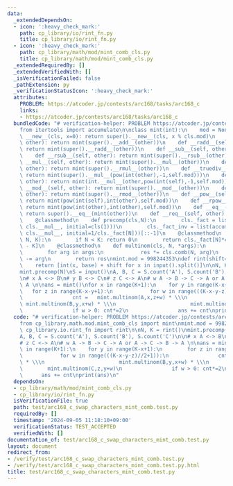 ```yaml
---
data:
  _extendedDependsOn:
  - icon: ':heavy_check_mark:'
    path: cp_library/io/rint_fn.py
    title: cp_library/io/rint_fn.py
  - icon: ':heavy_check_mark:'
    path: cp_library/math/mod/mint_comb_cls.py
    title: cp_library/math/mod/mint_comb_cls.py
  _extendedRequiredBy: []
  _extendedVerifiedWith: []
  _isVerificationFailed: false
  _pathExtension: py
  _verificationStatusIcon: ':heavy_check_mark:'
  attributes:
    PROBLEM: https://atcoder.jp/contests/arc168/tasks/arc168_c
    links:
    - https://atcoder.jp/contests/arc168/tasks/arc168_c
  bundledCode: "# verification-helper: PROBLEM https://atcoder.jp/contests/arc168/tasks/arc168_c\n\
    from itertools import accumulate\n\nclass mint(int):\n    mod = None\n    def\
    \ __new__(cls, x=0): return super().__new__(cls, x % cls.mod)\n    def __add__(self,\
    \ other): return mint(super().__add__(other))\n    def __radd__(self, other):\
    \ return mint(super().__radd__(other))\n    def __sub__(self, other): return mint(super().__sub__(other))\n\
    \    def __rsub__(self, other): return mint(super().__rsub__(other))\n    def\
    \ __mul__(self, other): return mint(super().__mul__(other))\n    def __rmul__(self,\
    \ other): return mint(super().__rmul__(other))\n    def __truediv__(self, other):\
    \ return mint(super().__mul__(pow(int(other),-1,self.mod)))\n    def __rtruediv__(self,\
    \ other): return mint(int.__mul__(other,pow(int(self),-1,self.mod)))\n    def\
    \ __mod__(self, other): return mint(super().__mod__(other))\n    def __rmod__(self,\
    \ other): return mint(super().__rmod__(other))\n    def __pow__(self, other):\
    \ return mint(pow(int(self),int(other),self.mod))\n    def __rpow__(self, other):\
    \ return mint(pow(int(other),int(other),self.mod))\n    def __eq__(self, other):\
    \ return super().__eq__(mint(other))\n    def __req__(self, other): return super().__eq__(mint(other))\n\
    \    @classmethod\n    def precomp(cls,N):\n        cls._fact = list(accumulate(range(1,N+1),\
    \ cls.__mul__, initial=cls(1)))\n        cls._fact_inv = list(accumulate(range(N,0,-1),\
    \ cls.__mul__, initial=1/cls._fact[N]))[::-1]\n    @classmethod\n    def comb(cls,\
    \ N, K):\n        if N < K: return 0\n        return cls._fact[N]*cls._fact_inv[K]*cls._fact_inv[N\
    \ - K]\n    @classmethod\n    def multinom(cls, N, *args):\n        res = cls(1)\n\
    \        for arg in args:\n            res *= cls.comb(N, arg)\n            N\
    \ -= arg\n        return res\nmint.mod = 998244353\ndef rint(shift=0, base=10):\n\
    \    return [int(x, base) + shift for x in input().split()]\n\nN, K = rint()\n\
    mint.precomp(N)\nS = input()\nA, B, C = S.count('A'), S.count('B'), S.count('C')\n\
    \n# x A <-> B\n# y B <-> C\n# z C <-> A\n# w A -> B -> C -> A or A -> C -> B ->\
    \ A \n\nans = mint()\nfor x in range(K+1):\n    for y in range(K-x+1):\n     \
    \   for z in range(K-x-y+1):\n            for w in range(((K-x-y-z)//2+1)):\n\
    \                cnt =   mint.multinom(A,x,z+w) * \\\n                       \
    \ mint.multinom(B,y,x+w) * \\\n                        mint.multinom(C,z,y+w)\n\
    \                if w > 0: cnt*=2\n                ans += cnt\nprint(ans)\n"
  code: "# verification-helper: PROBLEM https://atcoder.jp/contests/arc168/tasks/arc168_c\n\
    from cp_library.math.mod.mint_comb_cls import mint\nmint.mod = 998244353\nfrom\
    \ cp_library.io.rint_fn import rint\n\nN, K = rint()\nmint.precomp(N)\nS = input()\n\
    A, B, C = S.count('A'), S.count('B'), S.count('C')\n\n# x A <-> B\n# y B <-> C\n\
    # z C <-> A\n# w A -> B -> C -> A or A -> C -> B -> A \n\nans = mint()\nfor x\
    \ in range(K+1):\n    for y in range(K-x+1):\n        for z in range(K-x-y+1):\n\
    \            for w in range(((K-x-y-z)//2+1)):\n                cnt =   mint.multinom(A,x,z+w)\
    \ * \\\n                        mint.multinom(B,y,x+w) * \\\n                \
    \        mint.multinom(C,z,y+w)\n                if w > 0: cnt*=2\n          \
    \      ans += cnt\nprint(ans)\n"
  dependsOn:
  - cp_library/math/mod/mint_comb_cls.py
  - cp_library/io/rint_fn.py
  isVerificationFile: true
  path: test/arc168_c_swap_characters_mint_comb.test.py
  requiredBy: []
  timestamp: '2024-09-05 11:18:10+09:00'
  verificationStatus: TEST_ACCEPTED
  verifiedWith: []
documentation_of: test/arc168_c_swap_characters_mint_comb.test.py
layout: document
redirect_from:
- /verify/test/arc168_c_swap_characters_mint_comb.test.py
- /verify/test/arc168_c_swap_characters_mint_comb.test.py.html
title: test/arc168_c_swap_characters_mint_comb.test.py
---
```

